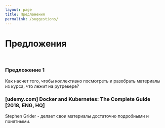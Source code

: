 ```yaml
---
layout: page
title: Предложения
permalink: /suggestions/
---
```


# Предложения

<br/>

### Предложение 1


Как насчет того, чтобы коллективно посмотреть и разобрать материалы из курса, что лежит на рутрекере?


### [udemy.com] Docker and Kubernetes: The Complete Guide [2018, ENG, HQ]


Stephen Grider - делает свои материалы достаточно подробными и понятными.

